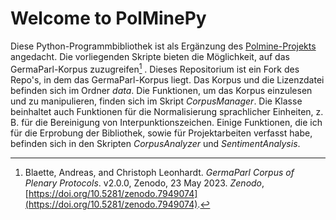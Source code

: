 # Welcome to PolMinePy

Diese Python-Programmbibliothek ist als Ergänzung des [Polmine-Projekts](https://polmine.github.io/) angedacht. Die vorliegenden Skripte bieten die Möglichkeit, auf das GermaParl-Korpus zuzugreifen[^1] . Dieses Repositorium ist ein Fork des Repo's, in dem das GermaParl-Korpus liegt. Das Korpus und die Lizenzdatei befinden sich im Ordner *data*.
Die Funktionen, um das Korpus einzulesen und zu manipulieren, finden sich im Skript *CorpusManager*. Die Klasse beinhaltet auch Funktionen für die Normalisierung sprachlicher Einheiten, z. B. für die Bereinigung von Interpunktionszeichen.
Einige Funktionen, die ich für die Erprobung der Bibliothek, sowie für Projektarbeiten verfasst habe, befinden sich in den Skripten *CorpusAnalyzer* und *SentimentAnalysis*.

[^1]:  Blaette, Andreas, and Christoph Leonhardt. _GermaParl Corpus of Plenary Protocols_. v2.0.0, Zenodo, 23 May 2023. _Zenodo_, [https://doi.org/10.5281/zenodo.7949074](https://doi.org/10.5281/zenodo.7949074).
